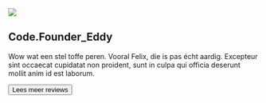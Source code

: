 <img src="/assets/images/portraits/eddy.jpeg">

## <span class="text-bg-black">Code.<span style="color: var(--color-primary-green);">Founder</span>_Eddy</span>

Wow wat een stel toffe peren. Vooral Felix, die is pas écht aardig. Excepteur sint occaecat cupidatat non proident, sunt in culpa qui officia deserunt mollit anim id est laborum.

<button>Lees meer reviews</button>